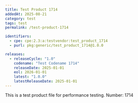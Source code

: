 ```yaml
---
title: Test Product 1714
addedAt: 2025-08-21
category: test
tags: test
permalink: /test-product-1714

identifiers:
  - cpe: cpe:2.3:a:testvendor:test_product_1714
  - purl: pkg:generic/test_product_1714@1.0.0

releases:
  - releaseCycle: "1.0"
    codename: "Test Codename 1714"
    releaseDate: 2025-01-01
    eol: 2026-01-01
    latest: "1.0.0"
    latestReleaseDate: 2025-01-01
---
```


This is a test product file for performance testing. Number: 1714
